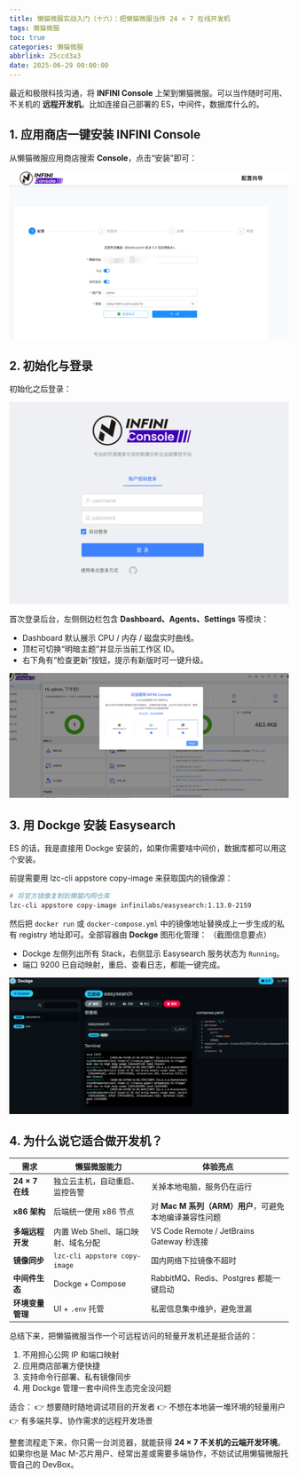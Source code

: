 ```yaml
---
title: 懒猫微服实战入门（十六）：把懒猫微服当作 24 × 7 在线开发机
tags: 懒猫微服
toc: true
categories: 懒猫微服
abbrlink: 25ccd3a3
date: 2025-06-29 00:00:00
---
```


最近和极限科技沟通，将 **INFINI Console** 上架到懒猫微服。可以当作随时可用、不关机的 **远程开发机**。比如连接自己部署的 ES，中间件，数据库什么的。

## 1. 应用商店一键安装 INFINI Console

从懒猫微服应用商店搜索 **Console**，点击“安装”即可：

![应用商店界面](https://raw.githubusercontent.com/cloudsmithy/picgo-imh/master/a8de38c1a8d6cb8bf34ae697256ad230.png)

## 2. 初始化与登录

初始化之后登录：

![登录页面](https://raw.githubusercontent.com/cloudsmithy/picgo-imh/master/Snipaste_2025-06-24_13-16-34.png)

<!-- more -->

首次登录后台，左侧侧边栏包含 **Dashboard、Agents、Settings** 等模块：

- Dashboard 默认展示 CPU / 内存 / 磁盘实时曲线。
- 顶栏可切换“明暗主题”并显示当前工作区 ID。
- 右下角有“检查更新”按钮，提示有新版时可一键升级。

![控制台主界面](https://raw.githubusercontent.com/cloudsmithy/picgo-imh/master/Snipaste_2025-06-24_13-16-57.png)

## 3. 用 Dockge 安装 Easysearch

ES 的话，我是直接用 Dockge 安装的，如果你需要啥中间价，数据库都可以用这个安装。

前提需要用 lzc-cli appstore copy-image 来获取国内的镜像源：

```bash
# 将官方镜像复制到懒猫内网仓库
lzc-cli appstore copy-image infinilabs/easysearch:1.13.0-2159
```

然后把 `docker run` 或 `docker-compose.yml` 中的镜像地址替换成上一步生成的私有 registry 地址即可。全部容器由 **Dockge** 图形化管理：
（截图信息要点）

- Dockge 左侧列出所有 Stack，右侧显示 Easysearch 服务状态为 `Running`。
- 端口 9200 已自动映射，重启、查看日志，都能一键完成。

![Dockge 管理界面](https://raw.githubusercontent.com/cloudsmithy/picgo-imh/master/image-20250624164746305.png)

## 4. 为什么说它适合做开发机？

| 需求             | 懒猫微服能力                       | 体验亮点                                               |
| ---------------- | ---------------------------------- | ------------------------------------------------------ |
| **24 × 7 在线**  | 独立云主机，自动重启、监控告警     | 关掉本地电脑，服务仍在运行                             |
| **x86 架构**     | 后端统一使用 x86 节点              | 对 **Mac M 系列（ARM）用户**，可避免本地编译兼容性问题 |
| **多端远程开发** | 内置 Web Shell、端口映射、域名分配 | VS Code Remote / JetBrains Gateway 秒连接              |
| **镜像同步**     | `lzc-cli appstore copy-image`      | 国内网络下拉镜像不超时                                 |
| **中间件生态**   | Dockge + Compose                   | RabbitMQ、Redis、Postgres 都能一键启动                 |
| **环境变量管理** | UI + `.env` 托管                   | 私密信息集中维护，避免泄漏                             |

总结下来，把懒猫微服当作一个可远程访问的轻量开发机还是挺合适的：

1. 不用担心公网 IP 和端口映射
2. 应用商店部署方便快捷
3. 支持命令行部署、私有镜像同步
4. 用 Dockge 管理一套中间件生态完全没问题

适合：
👉 想要随时随地调试项目的开发者
👉 不想在本地装一堆环境的轻量用户
👉 有多端共享、协作需求的远程开发场景

整套流程走下来，你只需一台浏览器，就能获得 **24 × 7 不关机的云端开发环境**。如果你也是 Mac M-芯片用户、经常出差或需要多端协作，不妨试试用懒猫微服托管自己的 DevBox。
